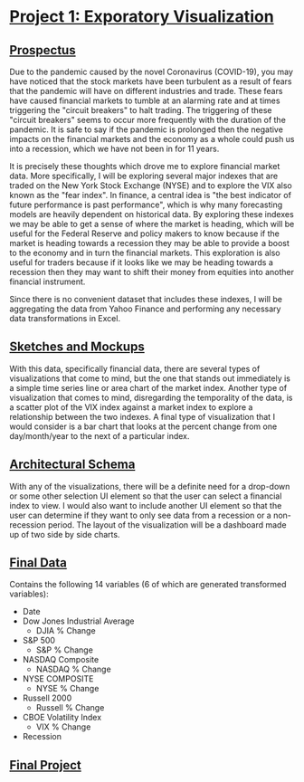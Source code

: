 # [Project 1: Exporatory Visualization](https://sheri-kamal.github.io/DATA73200-SP2020/Exploratory/)

## [Prospectus](https://github.com/sheri-kamal/DATA73200-SP2020/tree/master/Exploratory)
Due to the pandemic caused by the novel Coronavirus (COVID-19), you may have noticed that the stock markets have been turbulent as a result of fears that the pandemic will have on different industries and trade. These fears have caused financial markets to tumble at an alarming rate and at times triggering the "circuit breakers" to halt trading. The triggering of these "circuit breakers" seems to occur more frequently with the duration of the pandemic. It is safe to say if the pandemic is prolonged then the negative impacts on the financial markets and the economy as a whole could push us into a recession, which we have not been in for 11 years. 

It is precisely these thoughts which drove me to explore financial market data. More specifically, I will be exploring several major indexes that are traded on the New York Stock Exchange (NYSE) and to explore the VIX also known as the "fear index". In finance, a central idea is "the best indicator of future performance is past performance", which is why many forecasting models are heavily dependent on historical data. By exploring these indexes we may be able to get a sense of where the market is heading, which will be useful for the Federal Reserve and policy makers to know because if the market is heading towards a recession they may be able to provide a boost to the economy and in turn the financial markets. This exploration is also useful for traders because if it looks like we may be heading towards a recession then they may want to shift their money from equities into another financial instrument.

Since there is no convenient dataset that includes these indexes, I will be aggregating the data from Yahoo Finance and performing any necessary data transformations in Excel.

## [Sketches and Mockups](https://github.com/sheri-kamal/DATA73200-SP2020/blob/master/Exploratory/Sketches%20and%20Mockups.pdf)
With this data, specifically financial data, there are several types of visualizations that come to mind, but the one that stands out immediately is a simple time series line or area chart of the market index. Another type of visualization that comes to mind, disregarding the temporality of the data, is a scatter plot of the VIX index against a market index to explore a relationship between the two indexes. A final type of visualization that I would consider is a bar chart that looks at the percent change from one day/month/year to the next of a particular index.

## [Architectural Schema](https://github.com/sheri-kamal/DATA73200-SP2020/blob/master/Exploratory/index.html)
With any of the visualizations, there will be a definite need for a drop-down or some other selection UI element so that the user can select a financial index to view. I would also want to include another UI element so that the user can determine if they want to only see data from a recession or a non-recession period. The layout of the visualization will be a dashboard made up of two side by side charts.

## [Final Data](https://github.com/sheri-kamal/DATA73200-SP2020/blob/master/Exploratory/Final%20Dataset.csv)
Contains the following 14 variables (6 of which are generated transformed variables):
  * Date
  * Dow Jones Industrial Average
    * DJIA % Change
  * S&P 500
    * S&P % Change
  * NASDAQ Composite
    * NASDAQ % Change
  * NYSE COMPOSITE
    * NYSE % Change
  * Russell 2000
    * Russell % Change
  * CBOE Volatility Index
    * VIX % Change
  * Recession

## [Final Project](https://sheri-kamal.github.io/DATA73200-SP2020/Exploratory/)

